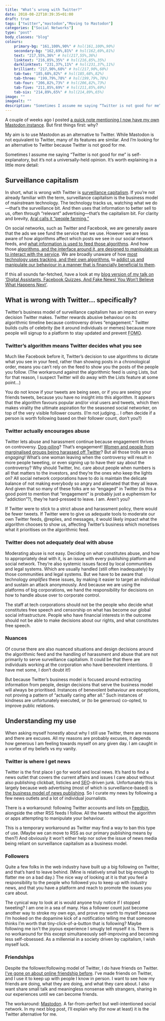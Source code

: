 ```yaml
---
title: "What’s wrong with Twitter?"
date: 2018-08-22T10:39:35+01:00
draft: true
tags: ["twitter","mastodon","Moving to Mastodon"]
categories: ["Social Networks"]
type: "post"
body_classes: "blog"
colours:
    primary-bg: "161,100%,90%" # hsl(161,100%,90%)
    secondary-bg: "162,69%,81%" # hsl(162,69%,81%)
    text: "217,55%,36%" # hsl(217,55%,36%)
    linktext: "216,85%,35%" # hsl(216,85%,35%)
    darklinktext: "231,37%,11%" # hsl(231,37%,11%)
    brilliant: "217,90%,60%" # hsl(217,90%,60%)
    tab-two: "185,68%,82%" # hsl(185,68%,82%)
    tab-three: "199,79%,78%" # hsl(199,79%,78%)
    tab-four: "206,82%,73%" # hsl(206,82%,73%)
    tab-five: "211,85%,69%" # hsl(211,85%,69%)
    tab-six: "214,89%,65%" # hsl(214,89%,65%)
image: ""
imagealt: ""
description: "Sometimes I assume me saying “Twitter is not good for me” is self-explanatory, but it’s not a universally-held opinion. It’s worth explaining in a little more detail…"
---
```


A couple of weeks ago I posted [a quick note mentioning I now have my own Mastodon instance](/notes/2018/08/06/16/45/). But first things first: why?

My aim is to use Mastodon as an alternative to Twitter. While Mastodon is not equivalent to Twitter, many of its features are similar. And I’m looking for an alternative to Twitter because Twitter is not good for me.<!--more-->

Sometimes I assume me saying “Twitter is not good for me” is self-explanatory, but it’s not a universally-held opinion. It’s worth explaining in a little more detail:

## Surveillance capitalism

In short, what is wrong with Twitter is [surveillance capitalism](en.wikipedia.org/wiki/Surveillance_capitalism). If you’re not already familiar with the term, surveillance capitalism is the business model of mainstream technology. The technology tracks us, watching what we do—that’s the surveillance bit. And then uses that information to better sell to us, often through “relevant” advertising—that’s the capitalism bit. For clarity and brevity, [Aral calls it “people farming.”](2018.ar.al/notes/encouraging-individual-sovereignty-and-a-healthy-commons/)

On social networks, such as Twitter and Facebook, we are generally aware that the ads we see fund the service that we use. However we are less aware of how algorithms affect which posts we see in our social network feeds, and [what information is used to feed those algorithms](https://www.theguardian.com/commentisfree/2018/mar/05/algorithms-rate-credit-scores-finances-data). And how those [algorithms, and the interface around it, are designed to manipulate us to interact with the service](https://gizmodo.com/former-facebook-exec-you-don-t-realize-it-but-you-are-1821181133). We are broadly unaware of how [most technology uses tracking, and their own algorithms](https://theintercept.com/2018/01/07/black-mirror-season-4-netflix-metalhead/), to [addict us and manipulate our behaviour in a manner that is financially beneficial to them](http://crackedlabs.org/en/data-against-people). 

If this all sounds far-fetched, have a look at my [blog version of my talk on ‘Digital Assistants, Facebook Quizzes, And Fake News! You Won’t Believe What Happens Next’](/you-wont-believe-what-happens-next/).

## What is wrong with Twitter… specifically?

Twitter’s business model of surveillance capitalism has an impact on every decision Twitter makes. Twitter rewards abusive behaviour on its algorithmic timeline because controversy drives “engagement.” Twitter builds cults of celebrity (be it around individuals or memes) because more people will signup to a platform to stay updated and prevent <abbr title="fear of missing out">FOMO</abbr>.

### Twitter’s algorithm means Twitter decides what you see 

Much like Facebook before it, Twitter’s decision to use algorithms to dictate what you see in your feed, rather than showing posts in a chronological order, means you can’t rely on the feed to show you the posts of the people you follow. (The workaround against the algorithmic feed is using Lists, but for that reason, I suspect Twitter will do away with the Lists feature at some point…) 

You do not know if your tweets are being seen, or if you are seeing your friends tweets, because you have no insight into this algorithm. It appears that the algorithm favours popular and/or viral users and tweets, which then makes virality the ultimate aspiration for the seasoned social networker, on top of the very visible follower counts. (I’m not judging… I often decide if a person is worth following based on their follower count, don’t you?)

### Twitter actually encourages abuse 

Twitter lets abuse and harassment continue because engagement thrives on controversy. [Dog-piling](https://www.urbandictionary.com/define.php?term=dogpile)? That’s engagement! [Women and people from marginalised groups being harassed off Twitter](https://www.theguardian.com/commentisfree/2017/jan/03/ive-left-twitter-unusable-anyone-but-trolls-robots-dictators-lindy-west)? But all those trolls are so *engaging*! What’s one woman leaving when the controversy will result in more people tweeting, or even signing up to have their say about the controversy? Why should Twitter, Inc. care about people when numbers is all that matters to the investors, and they’re the ones who keep the lights on? All social network corporations have to do is maintain the delicate balance of not making everybody so angry and alienated that they all leave. And given that so many of these folks are so “engaged” in Twitter (is this a good point to mention that “engagement” is probably just a euphemism for “addiction”?), they’re hard-pressed to leave. I am. Aren’t you?

If Twitter were to stick to a strict abuse and harassment policy, there would be fewer tweets. If Twitter were to give us adequate tools to moderate our own Twitter feeds, @replies, and messages, it would likely impact what the algorithm chooses to show us, affecting Twitter’s business which monetises what it prioritises on the algorithmic feed.

### Twitter does not adequately deal with abuse

Moderating abuse is not easy. Deciding on what constitutes abuse, and how to appropriately deal with it, is an issue with every publishing platform and social network. They’re also systemic issues faced by local communities and legal systems. Which are usually handled (still often inadequately) by those communities and legal systems. But we have to be aware that technology *amplifies* these issues, by making it easier to target an individual and sustain an attack anonymously. And because we are using the platforms of big corporations, we hand the responsibility for decisions on how to handle abuse over to corporate control.

The staff at tech corporations should not be the people who decide what constitutes free speech and censorship on what has become our global social infrastructure. People who have financial interests in the outcome should not be able to make decisions about our rights, and what constitutes free speech.

### Nuances

Of course there are also nuanced situations and design decisions around the algorithmic feed and the handling of harassment and abuse that are not primarily to serve surveillance capitalism. It could be that there are individuals working at the corporation who have benevolent intentions. (I have met some, I don’t doubt it!) 

But because Twitter’s business model is focused around extracting information from people, design decisions that serve the business model will always be prioritised. Instances of benevolent behaviour are exceptions, not proving a pattern of “actually caring after all.” Such instances of kindness are unfortunately executed, or (to be generous) co-opted, to improve public relations.

## Understanding my use

When asking myself honestly about why I still use Twitter, there are reasons and there are excuses. All my reasons are probably excuses, it depends how generous I am feeling towards myself on any given day. I am caught in a vortex of my beliefs vs my vanity.

### Twitter is where I get news

Twitter is the first place I go for world and local news. It’s hard to find a news outlet that covers the current affairs and issues I care about without also publishing clickbait, listicles and <abbr title="search engine optimisation">SEO</abbr>-driven junk. Unfortunately this is largely because web advertising (most of which is surveillance-based) is [the business model of news publishing](https://mondaynote.com/life-after-content-blocking-ebf7cd16d316). So I curate my news by following a few news outlets and a lot of individual journalists.

There is a workaround: following Twitter accounts and lists on [Feedbin](https://feedbin.com), alongside the other RSS feeds I follow. All the tweets without the algorithm or apps attempting to manipulate your behaviour.

This is a temporary workaround as Twitter may find a way to ban this type of use. (Maybe we can move to RSS as our primary publishing means by then?) And obviously it won’t either help nor solve the issue of news media being reliant on surveillance capitalism as a business model.

### Followers

Quite a few folks in the web industry have built up a big following on Twitter, and that’s hard to leave behind. (Mine is relatively small but big enough to flatter me on a bad day.) The nice way of looking at it is that you feel a responsibility to the people who followed you to keep up with industry news, and that you have a platform and reach to promote the issues you care about.

The cynical way to look at is would anyone truly notice if I stopped tweeting? I am one in a sea of many. Has a follower count just become another way to stroke my own ego, and prove my worth to myself because I’m hooked on the dopamine kick of a notification telling me that someone thinks I’m worth that tiny-click-of-a-button that is following? Maybe following me isn’t the joyous experience I smugly tell myself it is. There is no workaround for this except simultaneously self-improving and becoming less self-obsessed. As a millennial in a society driven by capitalism, I wish myself luck.

### Friendships

Despite the follower/following model of Twitter, I do have friends on Twitter. [I’ve gone on about online friendship before](/insecure). I’ve made friends on Twitter, and I use it to keep up with people I know in person. I want to see how my friends are doing, what they are doing, and what they care about. I also want share small talk and meaningless nonsense with strangers, sharing in our experiences until we can become friends.

The workaround: [Mastodon](https://joinmastodon.org). A far-from-perfect but  well-intentioned social network. In my next blog post, I’ll explain why (for now at least) it is the Twitter alternative for me.

<!--<hr/>

Part 1 of a series on [Social Networks](/categories/social-networks)

- Part 2: [What is Mastodon and why should I use it?](/what-is-mastodon-and-why-should-i-use-it)
- Part 3: [What is an instance-of-one and is it lonely?](/what-is-an-instance-of-one-and-is-it-lonely)-->